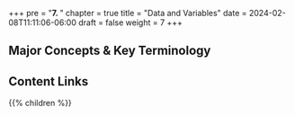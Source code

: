 +++
pre = "<b>7. </b>"
chapter = true
title = "Data and Variables"
date = 2024-02-08T11:11:06-06:00
draft = false
weight = 7
+++

## Major Concepts & Key Terminology

## Content Links

{{% children %}}
